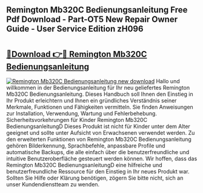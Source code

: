 ## Remington Mb320C Bedienungsanleitung Free Pdf Download - Part-OT5 New Repair Owner Guide - User Service Edition zH096

# <h2><a href="http://df0grs.blite.top/?on=Remington+Mb320C+Bedienungsanleitung">🔗Download 👉🔴 Remington Mb320C Bedienungsanleitung</a></h2>

[![Remington Mb320C Bedienungsanleitung new download](https://i.imgur.com/lujVjoI.png)](http://df0grs.blite.top/?on=Remington+Mb320C+Bedienungsanleitung)
Hallo und willkommen in der Bedienungsanleitung für Ihr neu geliefertes Remington Mb320C Bedienungsanleitung. Dieses Handbuch soll Ihnen den Einstieg in Ihr Produkt erleichtern und Ihnen ein gründliches Verständnis seiner Merkmale, Funktionen und Fähigkeiten vermitteln. Sie finden Anweisungen zur Installation, Verwendung, Wartung und Fehlerbehebung. Sicherheitsvorkehrungen für Kinder Remington Mb320C BedienungsanleitungD Dieses Produkt ist nicht für Kinder unter dem Alter geeignet und sollte unter Aufsicht von Erwachsenen verwendet werden. Zu den erweiterten Funktionen von Remington Mb320C Bedienungsanleitung gehören Bilderkennung, Sprachbefehle, anpassbare Profile und automatische Backups, die alle einfach über die benutzerfreundliche und intuitive Benutzeroberfläche gesteuert werden können. Wir hoffen, dass das Remington Mb320C BedienungsanleitungD eine hilfreiche und benutzerfreundliche Ressource für den Einstieg in Ihr neues Produkt war. Sollten Sie Hilfe oder Klärung benötigen, zögern Sie bitte nicht, sich an unser Kundendienstteam zu wenden.
